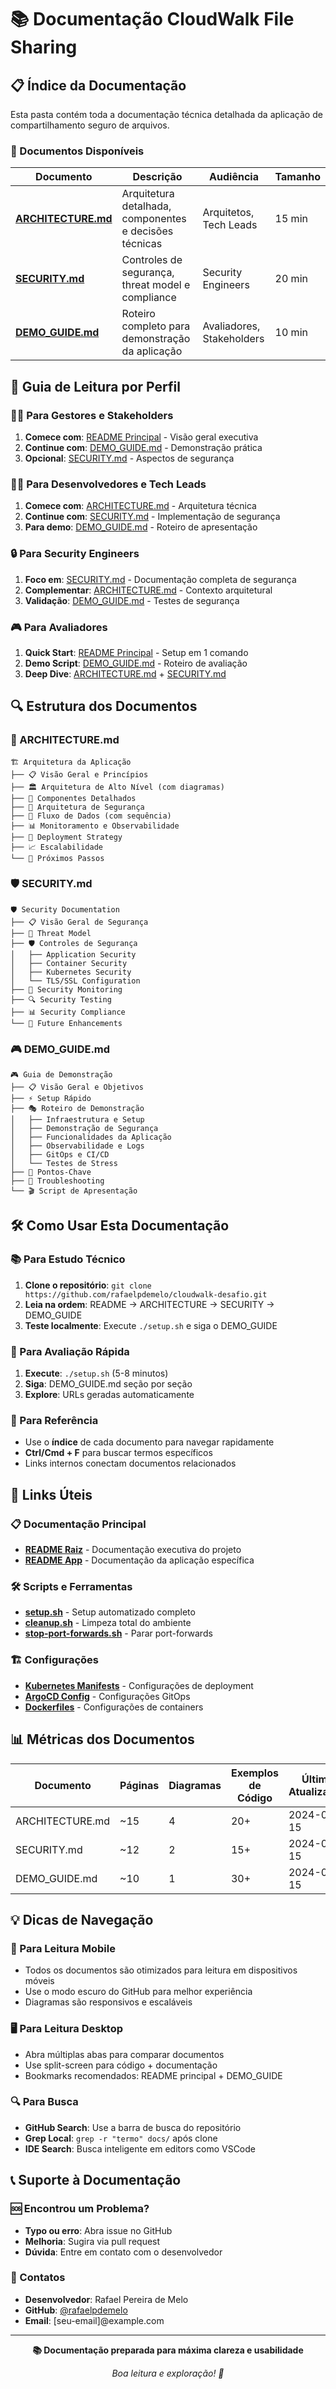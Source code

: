 # 📚 Documentação CloudWalk File Sharing

## 📋 Índice da Documentação

Esta pasta contém toda a documentação técnica detalhada da aplicação de compartilhamento seguro de arquivos.

### 📖 Documentos Disponíveis

| Documento | Descrição | Audiência | Tamanho |
|-----------|-----------|-----------|---------|
| **[ARCHITECTURE.md](./ARCHITECTURE.md)** | Arquitetura detalhada, componentes e decisões técnicas | Arquitetos, Tech Leads | 15 min |
| **[SECURITY.md](./SECURITY.md)** | Controles de segurança, threat model e compliance | Security Engineers | 20 min |
| **[DEMO_GUIDE.md](./DEMO_GUIDE.md)** | Roteiro completo para demonstração da aplicação | Avaliadores, Stakeholders | 10 min |

## 🎯 Guia de Leitura por Perfil

### 👨‍💼 Para Gestores e Stakeholders
1. **Comece com**: [README Principal](../README.md) - Visão geral executiva
2. **Continue com**: [DEMO_GUIDE.md](./DEMO_GUIDE.md) - Demonstração prática
3. **Opcional**: [SECURITY.md](./SECURITY.md) - Aspectos de segurança

### 👨‍💻 Para Desenvolvedores e Tech Leads
1. **Comece com**: [ARCHITECTURE.md](./ARCHITECTURE.md) - Arquitetura técnica
2. **Continue com**: [SECURITY.md](./SECURITY.md) - Implementação de segurança
3. **Para demo**: [DEMO_GUIDE.md](./DEMO_GUIDE.md) - Roteiro de apresentação

### 🔒 Para Security Engineers
1. **Foco em**: [SECURITY.md](./SECURITY.md) - Documentação completa de segurança
2. **Complementar**: [ARCHITECTURE.md](./ARCHITECTURE.md) - Contexto arquitetural
3. **Validação**: [DEMO_GUIDE.md](./DEMO_GUIDE.md) - Testes de segurança

### 🎮 Para Avaliadores
1. **Quick Start**: [README Principal](../README.md) - Setup em 1 comando
2. **Demo Script**: [DEMO_GUIDE.md](./DEMO_GUIDE.md) - Roteiro de avaliação
3. **Deep Dive**: [ARCHITECTURE.md](./ARCHITECTURE.md) + [SECURITY.md](./SECURITY.md)

## 🔍 Estrutura dos Documentos

### 📐 ARCHITECTURE.md
```
🏗️ Arquitetura da Aplicação
├── 📋 Visão Geral e Princípios
├── 🏛️ Arquitetura de Alto Nível (com diagramas)
├── 🔧 Componentes Detalhados
├── 🔐 Arquitetura de Segurança
├── 🔄 Fluxo de Dados (com sequência)
├── 📊 Monitoramento e Observabilidade
├── 🚀 Deployment Strategy
├── 📈 Escalabilidade
└── 🔮 Próximos Passos
```

### 🛡️ SECURITY.md
```
🛡️ Security Documentation
├── 📋 Visão Geral de Segurança
├── 🎯 Threat Model
├── 🛡️ Controles de Segurança
│   ├── Application Security
│   ├── Container Security
│   ├── Kubernetes Security
│   └── TLS/SSL Configuration
├── 🚨 Security Monitoring
├── 🔍 Security Testing
├── 📊 Security Compliance
└── 🔮 Future Enhancements
```

### 🎮 DEMO_GUIDE.md
```
🎮 Guia de Demonstração
├── 📋 Visão Geral e Objetivos
├── ⚡ Setup Rápido
├── 🎭 Roteiro de Demonstração
│   ├── Infraestrutura e Setup
│   ├── Demonstração de Segurança
│   ├── Funcionalidades da Aplicação
│   ├── Observabilidade e Logs
│   ├── GitOps e CI/CD
│   └── Testes de Stress
├── 🎯 Pontos-Chave
├── 🔧 Troubleshooting
└── 🎬 Script de Apresentação
```

## 🛠️ Como Usar Esta Documentação

### 📚 Para Estudo Técnico
1. **Clone o repositório**: `git clone https://github.com/rafaelpdemelo/cloudwalk-desafio.git`
2. **Leia na ordem**: README → ARCHITECTURE → SECURITY → DEMO_GUIDE
3. **Teste localmente**: Execute `./setup.sh` e siga o DEMO_GUIDE

### 🎯 Para Avaliação Rápida
1. **Execute**: `./setup.sh` (5-8 minutos)
2. **Siga**: DEMO_GUIDE.md seção por seção
3. **Explore**: URLs geradas automaticamente

### 📖 Para Referência
- Use o **índice** de cada documento para navegar rapidamente
- **Ctrl/Cmd + F** para buscar termos específicos
- Links internos conectam documentos relacionados

## 🔗 Links Úteis

### 📋 Documentação Principal
- **[README Raiz](../../README.md)** - Documentação executiva do projeto
- **[README App](../README.md)** - Documentação da aplicação específica

### 🛠️ Scripts e Ferramentas
- **[setup.sh](../setup.sh)** - Setup automatizado completo
- **[cleanup.sh](../cleanup.sh)** - Limpeza total do ambiente
- **[stop-port-forwards.sh](../stop-port-forwards.sh)** - Parar port-forwards

### 🏗️ Configurações
- **[Kubernetes Manifests](../k8s/)** - Configurações de deployment
- **[ArgoCD Config](../argocd/)** - Configurações GitOps
- **[Dockerfiles](../app/)** - Configurações de containers

## 📊 Métricas dos Documentos

| Documento | Páginas | Diagramas | Exemplos de Código | Última Atualização |
|-----------|---------|-----------|-------------------|-------------------|
| ARCHITECTURE.md | ~15 | 4 | 20+ | 2024-01-15 |
| SECURITY.md | ~12 | 2 | 15+ | 2024-01-15 |
| DEMO_GUIDE.md | ~10 | 1 | 30+ | 2024-01-15 |

## 💡 Dicas de Navegação

### 📱 Para Leitura Mobile
- Todos os documentos são otimizados para leitura em dispositivos móveis
- Use o modo escuro do GitHub para melhor experiência
- Diagramas são responsivos e escaláveis

### 🖥️ Para Leitura Desktop
- Abra múltiplas abas para comparar documentos
- Use split-screen para código + documentação
- Bookmarks recomendados: README principal + DEMO_GUIDE

### 🔍 Para Busca
- **GitHub Search**: Use a barra de busca do repositório
- **Grep Local**: `grep -r "termo" docs/` após clone
- **IDE Search**: Busca inteligente em editors como VSCode

## 📞 Suporte à Documentação

### 🆘 Encontrou um Problema?
- **Typo ou erro**: Abra issue no GitHub
- **Melhoria**: Sugira via pull request
- **Dúvida**: Entre em contato com o desenvolvedor

### 📧 Contatos
- **Desenvolvedor**: Rafael Pereira de Melo
- **GitHub**: [@rafaelpdemelo](https://github.com/rafaelpdemelo)
- **Email**: [seu-email]@example.com

---

<div align="center">

**📚 Documentação preparada para máxima clareza e usabilidade**

*Boa leitura e exploração! 🚀*

</div>
